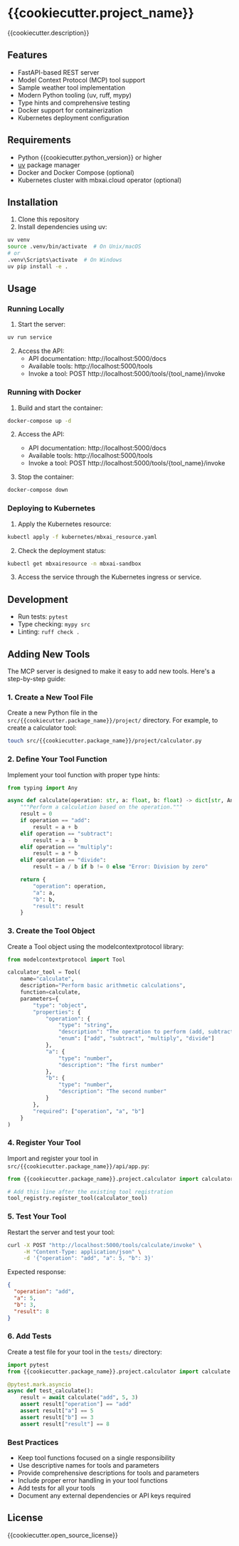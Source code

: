 # {{cookiecutter.project_name}}

{{cookiecutter.description}}

## Features

- FastAPI-based REST server
- Model Context Protocol (MCP) tool support
- Sample weather tool implementation
- Modern Python tooling (uv, ruff, mypy)
- Type hints and comprehensive testing
- Docker support for containerization
- Kubernetes deployment configuration

## Requirements

- Python {{cookiecutter.python_version}} or higher
- [uv](https://github.com/astral-sh/uv) package manager
- Docker and Docker Compose (optional)
- Kubernetes cluster with mbxai.cloud operator (optional)

## Installation

1. Clone this repository
2. Install dependencies using uv:

```bash
uv venv
source .venv/bin/activate  # On Unix/macOS
# or
.venv\Scripts\activate  # On Windows
uv pip install -e .
```

## Usage

### Running Locally

1. Start the server:

```bash
uv run service
```

2. Access the API:
   - API documentation: http://localhost:5000/docs
   - Available tools: http://localhost:5000/tools
   - Invoke a tool: POST http://localhost:5000/tools/{tool_name}/invoke

### Running with Docker

1. Build and start the container:

```bash
docker-compose up -d
```

2. Access the API:

   - API documentation: http://localhost:5000/docs
   - Available tools: http://localhost:5000/tools
   - Invoke a tool: POST http://localhost:5000/tools/{tool_name}/invoke

3. Stop the container:

```bash
docker-compose down
```

### Deploying to Kubernetes

1. Apply the Kubernetes resource:

```bash
kubectl apply -f kubernetes/mbxai_resource.yaml
```

2. Check the deployment status:

```bash
kubectl get mbxairesource -n mbxai-sandbox
```

3. Access the service through the Kubernetes ingress or service.

## Development

- Run tests: `pytest`
- Type checking: `mypy src`
- Linting: `ruff check .`

## Adding New Tools

The MCP server is designed to make it easy to add new tools. Here's a step-by-step guide:

### 1. Create a New Tool File

Create a new Python file in the `src/{{cookiecutter.package_name}}/project/` directory. For example, to create a calculator tool:

```bash
touch src/{{cookiecutter.package_name}}/project/calculator.py
```

### 2. Define Your Tool Function

Implement your tool function with proper type hints:

```python
from typing import Any

async def calculate(operation: str, a: float, b: float) -> dict[str, Any]:
    """Perform a calculation based on the operation."""
    result = 0
    if operation == "add":
        result = a + b
    elif operation == "subtract":
        result = a - b
    elif operation == "multiply":
        result = a * b
    elif operation == "divide":
        result = a / b if b != 0 else "Error: Division by zero"

    return {
        "operation": operation,
        "a": a,
        "b": b,
        "result": result
    }
```

### 3. Create the Tool Object

Create a Tool object using the modelcontextprotocol library:

```python
from modelcontextprotocol import Tool

calculator_tool = Tool(
    name="calculate",
    description="Perform basic arithmetic calculations",
    function=calculate,
    parameters={
        "type": "object",
        "properties": {
            "operation": {
                "type": "string",
                "description": "The operation to perform (add, subtract, multiply, divide)",
                "enum": ["add", "subtract", "multiply", "divide"]
            },
            "a": {
                "type": "number",
                "description": "The first number"
            },
            "b": {
                "type": "number",
                "description": "The second number"
            }
        },
        "required": ["operation", "a", "b"]
    }
)
```

### 4. Register Your Tool

Import and register your tool in `src/{{cookiecutter.package_name}}/api/app.py`:

```python
from {{cookiecutter.package_name}}.project.calculator import calculator_tool

# Add this line after the existing tool registration
tool_registry.register_tool(calculator_tool)
```

### 5. Test Your Tool

Restart the server and test your tool:

```bash
curl -X POST "http://localhost:5000/tools/calculate/invoke" \
     -H "Content-Type: application/json" \
     -d '{"operation": "add", "a": 5, "b": 3}'
```

Expected response:

```json
{
  "operation": "add",
  "a": 5,
  "b": 3,
  "result": 8
}
```

### 6. Add Tests

Create a test file for your tool in the `tests/` directory:

```python
import pytest
from {{cookiecutter.package_name}}.project.calculator import calculate

@pytest.mark.asyncio
async def test_calculate():
    result = await calculate("add", 5, 3)
    assert result["operation"] == "add"
    assert result["a"] == 5
    assert result["b"] == 3
    assert result["result"] == 8
```

### Best Practices

- Keep tool functions focused on a single responsibility
- Use descriptive names for tools and parameters
- Provide comprehensive descriptions for tools and parameters
- Include proper error handling in your tool functions
- Add tests for all your tools
- Document any external dependencies or API keys required

## License

{{cookiecutter.open_source_license}}
